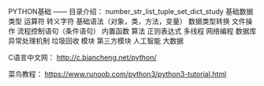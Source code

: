 PYTHON基础 —— 目录介绍：
number_str_list_tuple_set_dict_study    基础数据类型
运算符 转义字符
基础语法（对象，类，方法，变量）
数据类型转换
文件操作
流程控制语句（条件语句）
内置函数
算法
正则表达式
多线程
网络编程
数据库
异常处理机制
垃圾回收
模块
第三方模块
人工智能
大数据



C语言中文网：
http://c.biancheng.net/python/

菜鸟教程：
https://www.runoob.com/python3/python3-tutorial.html